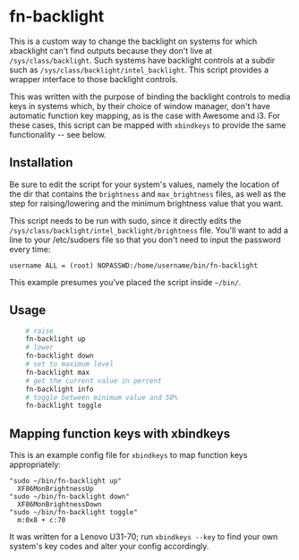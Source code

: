 # fn-backlight

This is a custom way to change the backlight on systems for which xbacklight
can't find outputs because they don't live at `/sys/class/backlight`. Such
systems have backlight controls at a subdir such as
`/sys/class/backlight/intel_backlight`. This script provides a wrapper interface
to those backlight controls.

This was written with the purpose of binding the backlight controls to media
keys in systems which, by their choice of window manager, don't have automatic
function key mapping, as is the case with Awesome and i3. For these cases, this
script can be mapped with `xbindkeys` to provide the same functionality -- see below.

## Installation

Be sure to edit the script for your system's values, namely the location of the
dir that contains the `brightness` and `max_brightness` files, as well as the
step for raising/lowering and the minimum brightness value that you want.

This script needs to be run with sudo, since it directly edits the
`/sys/class/backlight/intel_backlight/brightness` file. You'll want to add a
line to your /etc/sudoers file so that you don't need to input the password
every time:

    username ALL = (root) NOPASSWD:/home/username/bin/fn-backlight

This example presumes you've placed the script inside `~/bin/`.

## Usage

```bash
    # raise
    fn-backlight up
    # lower
    fn-backlight down
    # set to maximum level
    fn-backlight max
    # get the current value in percent
    fn-backlight info
    # toggle between minimum value and 50%
    fn-backlight toggle
```

## Mapping function keys with xbindkeys

This is an example config file for `xbindkeys` to map function keys appropriately:

```
"sudo ~/bin/fn-backlight up"
  XF86MonBrightnessUp
"sudo ~/bin/fn-backlight down"
  XF86MonBrightnessDown
"sudo ~/bin/fn-backlight toggle"
  m:0x8 + c:70
```

It was written for a Lenovo U31-70; run `xbindkeys --key` to find your own
system's key codes and alter your config accordingly.

